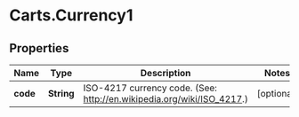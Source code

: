 # Carts.Currency1

## Properties
Name | Type | Description | Notes
------------ | ------------- | ------------- | -------------
**code** | **String** | ISO-4217 currency code. (See: http://en.wikipedia.org/wiki/ISO_4217.) | [optional] 
